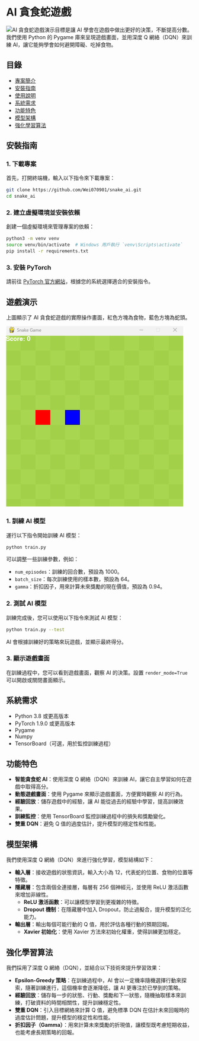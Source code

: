 # AI 貪食蛇遊戲

![AI 貪食蛇遊戲演示](test.gif)目標是讓 AI 學會在遊戲中做出更好的決策，不斷提高分數。我們使用 Python 的 Pygame 庫來呈現遊戲畫面，並用深度 Q 網絡（DQN）來訓練 AI，讓它能夠學會如何避開障礙、吃掉食物。

## 目錄

- [專案簡介](#專案簡介)
- [安裝指南](#安裝指南)
- [使用說明](#使用說明)
- [系統需求](#系統需求)
- [功能特色](#功能特色)
- [模型架構](#模型架構)
- [強化學習算法](#強化學習算法)

## 安裝指南

### 1. 下載專案

首先，打開終端機，輸入以下指令來下載專案：

```bash
git clone https://github.com/Wei070901/snake_ai.git
cd snake_ai
```

### 2. 建立虛擬環境並安裝依賴

創建一個虛擬環境來管理專案的依賴：

```bash
python3 -m venv venv
source venv/bin/activate  # Windows 用戶執行 `venv\Scripts\activate`
pip install -r requirements.txt
```

### 3. 安裝 PyTorch

請前往 [PyTorch 官方網站](https://pytorch.org/)，根據您的系統選擇適合的安裝指令。

## 遊戲演示

上圖顯示了 AI 貪食蛇遊戲的實際操作畫面，紅色方塊為食物，藍色方塊為蛇頭。

![AI 貪食蛇遊戲演示](./game.gif)

### 1. 訓練 AI 模型

運行以下指令開始訓練 AI 模型：

```bash
python train.py
```

可以調整一些訓練參數，例如：

- `num_episodes`：訓練的回合數，預設為 1000。
- `batch_size`：每次訓練使用的樣本數，預設為 64。
- `gamma`：折扣因子，用來計算未來獎勵的現在價值，預設為 0.94。

### 2. 測試 AI 模型

訓練完成後，您可以使用以下指令來測試 AI 模型：

```bash
python train.py --test
```

AI 會根據訓練好的策略來玩遊戲，並顯示最終得分。

### 3. 顯示遊戲畫面

在訓練過程中，您可以看到遊戲畫面，觀察 AI 的決策。設置 `render_mode=True` 可以開啟或關閉畫面顯示。

## 系統需求

- Python 3.8 或更高版本
- PyTorch 1.9.0 或更高版本
- Pygame
- Numpy
- TensorBoard（可選，用於監控訓練過程）

## 功能特色

- **智能貪食蛇 AI**：使用深度 Q 網絡（DQN）來訓練 AI，讓它自主學習如何在遊戲中取得高分。
- **動態遊戲畫面**：使用 Pygame 來顯示遊戲畫面，方便實時觀察 AI 的行為。
- **經驗回放**：儲存遊戲中的經驗，讓 AI 能從過去的經驗中學習，提高訓練效果。
- **訓練監控**：使用 TensorBoard 監控訓練過程中的損失和獎勵變化。
- **雙重 DQN**：避免 Q 值的過度估計，提升模型的穩定性和性能。

## 模型架構

我們使用深度 Q 網絡（DQN）來進行強化學習，模型結構如下：

- **輸入層**：接收遊戲的狀態資訊，輸入大小為 12，代表蛇的位置、食物的位置等特徵。
- **隱藏層**：包含兩個全連接層，每層有 256 個神經元，並使用 ReLU 激活函數來增加非線性。
  - **ReLU 激活函數**：可以讓模型學習到更複雜的特徵。
  - **Dropout 機制**：在隱藏層中加入 Dropout，防止過擬合，提升模型的泛化能力。
- **輸出層**：輸出每個可能行動的 Q 值，用於評估各種行動的預期回報。
  - **Xavier 初始化**：使用 Xavier 方法來初始化權重，使得訓練更加穩定。

## 強化學習算法

我們採用了深度 Q 網絡（DQN），並結合以下技術來提升學習效果：

- **Epsilon-Greedy 策略**：在訓練過程中，AI 會以一定機率隨機選擇行動來探索，隨著訓練進行，這個機率會逐漸降低，讓 AI 更專注於已學到的策略。
- **經驗回放**：儲存每一步的狀態、行動、獎勵和下一狀態，隨機抽取樣本來訓練，打破資料的時間相關性，提升訓練穩定性。
- **雙重 DQN**：引入目標網絡來計算 Q 值，避免標準 DQN 在估計未來回報時的過度估計問題，提升模型的穩定性和性能。
- **折扣因子（Gamma）**：用來計算未來獎勵的折現值，讓模型既考慮短期收益，也能考慮長期策略的回報。
